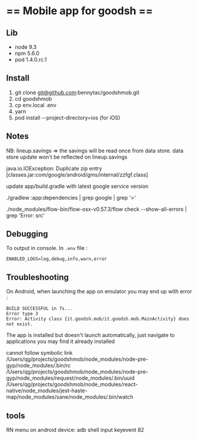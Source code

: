 # == Mobile app for goodsh ==

## Lib
* node 9.3
* npm 5.6.0
* pod 1.4.0.rc.1

## Install
1. git clone git@github.com:bennytac/goodshmob.git
2. cd goodshmob
3. cp env.local .env
4. yarn
5. pod install --project-directory=ios (for iOS)

## Notes

NB: lineup.savings => the savings will be read once from data store. data store update won't be reflected on lineup.savings

java.io.IOException: Duplicate zip entry [classes.jar:com/google/android/gms/internal/zzfgf.class]

update app/build.gradle with latest google service version

./gradlew :app:dependencies | grep google | grep '>'

./node_modules/flow-bin/flow-osx-v0.57.3/flow check --show-all-errors | grep 'Error: src'

## Debugging
To output in console. In `.env` file :

`ENABLED_LOGS=log,debug,info,warn,error`<br/>

## Troubleshooting
On Android, when launching the app on emulator you may end up with error :

`BUILD SUCCESSFUL in 7s...`<br/>
`Error type 3`<br/>
`Error: Activity class {it.goodsh.mob/it.goodsh.mob.MainActivity} does not exist.`<br/>

The app is installed but doesn't launch automatically, just navigate to applications you may find it already installed


cannot follow symbolic link
/Users/qg/projects/goodshmob/node_modules/node-pre-gyp/node_modules/.bin/rc
/Users/qg/projects/goodshmob/node_modules/node-pre-gyp/node_modules/request/node_modules/.bin/uuid
/Users/qg/projects/goodshmob/node_modules/react-native/node_modules/jest-haste-map/node_modules/sane/node_modules/.bin/watch


## tools
RN menu on android device: adb shell input keyevent 82
